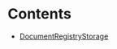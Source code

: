 

# Contents
- [DocumentRegistryStorage](DocumentRegistryStorage.sol/library.DocumentRegistryStorage.md)

